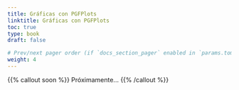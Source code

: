```yaml
---
title: Gráficas con PGFPlots
linktitle: Gráficas con PGFPlots
toc: true
type: book
draft: false

# Prev/next pager order (if `docs_section_pager` enabled in `params.toml`)
weight: 4
---
```


{{% callout soon %}}
Próximamente...
{{% /callout %}}